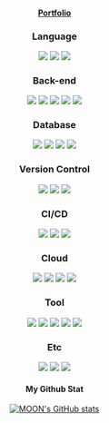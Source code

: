<div align="center">

#### [Portfolio](https://talented-farmhouse-3ae.notion.site/Hello-World-36633d9985804afcaa5e3dd9166ded20)
  
### Language
<img src="https://img.shields.io/badge/Java-FF160B?style=flat-square&logo=java&logoColor=white"/> 
<img src="https://img.shields.io/badge/C++-00599C?style=flat-square&logo=Cplusplus&logoColor=white"/> 
<img src="https://img.shields.io/badge/Python-F37626?style=flat-square&logo=Python&logoColor=white"/>

### Back-end
<img src="https://img.shields.io/badge/Spring Boot-6DB33F?style=flat-square&logo=Spring boot&logoColor=white"/>
<img src="https://img.shields.io/badge/Spring Security-6DB33F?style=flat-square&logo=springsecurity&logoColor=white"/>
<img src="https://img.shields.io/badge/Spring Data JPA-7C4EC4?style=flat-square&logo=jpa&logoColor=white"/>
<img src="https://img.shields.io/badge/MyBatis-C4242B?style=flat-square&logo=mybatis&logoColor=white"/>
<img src="https://img.shields.io/badge/Junit-25A162?style=flat-square&logo=Junit5&logoColor=white"/>   

### Database
<img src="https://img.shields.io/badge/MySQL-2AB1AC?style=flat-square&logo=MySQL&logoColor=white"/> 
<img src="https://img.shields.io/badge/PostgreSQL-4169E1?style=flat-square&logo=postgresql&logoColor=white"/>
<img src="https://img.shields.io/badge/Oracle-F80000?style=flat-square&logo=Oracle&logoColor=white"/>
<img src="https://img.shields.io/badge/Flyway-CC0200?style=flat-square&logo=flyway&logoColor=white"/>

### Version Control
<img src="https://img.shields.io/badge/Git-F05032?style=flat-square&logo=Git&logoColor=white"/> 
<img src="https://img.shields.io/badge/Github-000000?style=flat-square&logo=Github&logoColor=white"/> 
<img src="https://img.shields.io/badge/Source Tree-0052CC?style=flat-square&logo=sourcetree&logoColor=white"/> 

### CI/CD
<img src="https://img.shields.io/badge/Github Actions-2088FF?style=flat-square&logo=githubactions&logoColor=white"/>
<img src="https://img.shields.io/badge/Docker-2496ED?style=flat-square&logo=docker&logoColor=white"/>
<img src="https://img.shields.io/badge/AWS CodeDeploy-EF2D5E?style=flat-square&logo=Amazon AWS&logoColor=white"/> 

### Cloud
<img src="https://img.shields.io/badge/AWS EC2-FF9900?style=flat-square&logo=amazonec2&logoColor=black"/> 
<img src="https://img.shields.io/badge/AWS S3-E34F26?style=flat-square&logo=amazons3&logoColor=white"/> 
<img src="https://img.shields.io/badge/AWS RDS-527FFF?style=flat-square&logo=amazonrds&logoColor=white"/> 
<img src="https://img.shields.io/badge/AWS Lambda-FF9900?style=flat-square&logo=awslambda&logoColor=white"/>

### Tool
<img src="https://img.shields.io/badge/IntelliJ IDEA-8A3391?style=flat-square&logo=IntelliJ IDEA&logoColor=black"/>
<img src="https://img.shields.io/badge/JIRA-0052CC?style=flat-square&logo=jira&logoColor=white"/> 
<img src="https://img.shields.io/badge/Wiki-000000?style=flat-square&logo=wikipedia&logoColor=white"/> 
<img src="https://img.shields.io/badge/Notion-FFFFFF?style=flat-square&logo=Notion&logoColor=black"/> 
<img src="https://img.shields.io/badge/Slack-4A154B?style=flat-square&logo=Slack&logoColor=white"/> 

### Etc
<img src="https://img.shields.io/badge/Unity-FFFFFF?style=flat-square&logo=unity&logoColor=black"/> 
<img src="https://img.shields.io/badge/Selenium-43B02A?style=flat-square&logo=Selenium&logoColor=white"/> 
<img src="https://img.shields.io/badge/Pandas-150458?style=flat-square&logo=Pandas&logoColor=white"/> 


#### My Github Stat

[![MOON's GitHub stats](https://github-readme-stats.vercel.app/api?username=y005&theme=graywhite&show_icons=true)](https://github.com/anuraghazra/github-readme-stats)
</div>
